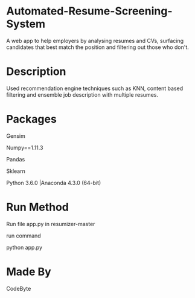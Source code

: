 # Automated-Resume-Screening-System
A web app to help employers by analysing resumes and CVs, surfacing candidates that best match the position and filtering out those who don't.

# Description
Used recommendation engine techniques such as KNN, content based filtering and ensemble  job description with multiple resumes.

# Packages
Gensim

Numpy==1.11.3

Pandas

Sklearn

Python 3.6.0 |Anaconda 4.3.0 (64-bit)
# Run Method
Run file app.py in resumizer-master

run command

python app.py

# Made By
CodeByte

